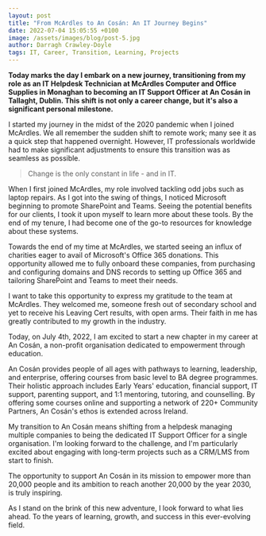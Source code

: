 ```yaml
---
layout: post
title: "From McArdles to An Cosán: An IT Journey Begins"
date: 2022-07-04 15:05:55 +0100
image: /assets/images/blog/post-5.jpg
author: Darragh Crawley-Doyle
tags: IT, Career, Transition, Learning, Projects
---
```


**Today marks the day I embark on a new journey, transitioning from my role as an IT Helpdesk Technician at McArdles Computer and Office Supplies in Monaghan to becoming an IT Support Officer at An Cosán in Tallaght, Dublin. This shift is not only a career change, but it's also a significant personal milestone.**

I started my journey in the midst of the 2020 pandemic when I joined McArdles. We all remember the sudden shift to remote work; many see it as a quick step that happened overnight. However, IT professionals worldwide had to make significant adjustments to ensure this transition was as seamless as possible.

> Change is the only constant in life - and in IT.

When I first joined McArdles, my role involved tackling odd jobs such as laptop repairs. As I got into the swing of things, I noticed Microsoft beginning to promote SharePoint and Teams. 
Seeing the potential benefits for our clients, I took it upon myself to learn more about these tools. 
By the end of my tenure, I had become one of the go-to resources for knowledge about these systems.

Towards the end of my time at McArdles, we started seeing an influx of charities eager to avail of Microsoft's Office 365 donations. 
This opportunity allowed me to fully onboard these companies, from purchasing and configuring domains and DNS records to setting up Office 365 and tailoring SharePoint and Teams to meet their needs.

I want to take this opportunity to express my gratitude to the team at McArdles. They welcomed me, someone fresh out of secondary school and yet to receive his Leaving Cert results, with open arms. 
Their faith in me has greatly contributed to my growth in the industry.

Today, on July 4th, 2022, I am excited to start a new chapter in my career at An Cosán, a non-profit organisation dedicated to empowerment through education.

An Cosán provides people of all ages with pathways to learning, leadership, and enterprise, offering courses from basic level to BA degree programmes. 
Their holistic approach includes Early Years' education, financial support, IT support, parenting support, and 1:1 mentoring, tutoring, and counselling. 
By offering some courses online and supporting a network of 220+ Community Partners, An Cosán's ethos is extended across Ireland.

My transition to An Cosán means shifting from a helpdesk managing multiple companies to being the dedicated IT Support Officer for a single organisation. 
I'm looking forward to the challenge, and I'm particularly excited about engaging with long-term projects such as a CRM/LMS from start to finish.

The opportunity to support An Cosán in its mission to empower more than 20,000 people and its ambition to reach another 20,000 by the year 2030, is truly inspiring.

As I stand on the brink of this new adventure, I look forward to what lies ahead. To the years of learning, growth, and success in this ever-evolving field.